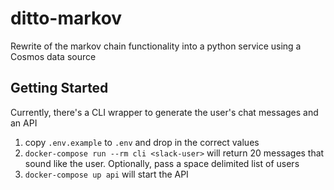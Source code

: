 # ditto-markov
Rewrite of the markov chain functionality into a python service using a Cosmos data source

## Getting Started
Currently, there's a CLI wrapper to generate the user's chat messages and an API
1. copy `.env.example` to `.env` and drop in the correct values
1. `docker-compose run --rm cli <slack-user>` will return 20 messages that sound like the user. Optionally, pass a space delimited list of users
1. `docker-compose up api` will start the API
